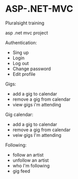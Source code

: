 # ASP-.NET-MVC

Pluralsight training

asp .net mvc project

Authentication:

  - Sing up
  - Login
  - Log out
  - Change password
  - Edit profile
  
Gigs:

  - add a gig to calendar
  - remove a gig from calendar
  - view gigs i'm attending
  
Gig calendar:

  - add a gig to calendar
  - remove a gig from calendar
  - veiw gigs I'm attending
  
Following:
  
  - follow an artist
  - unfollow an artist
  - who I'm following
  - gig feed
  
  
